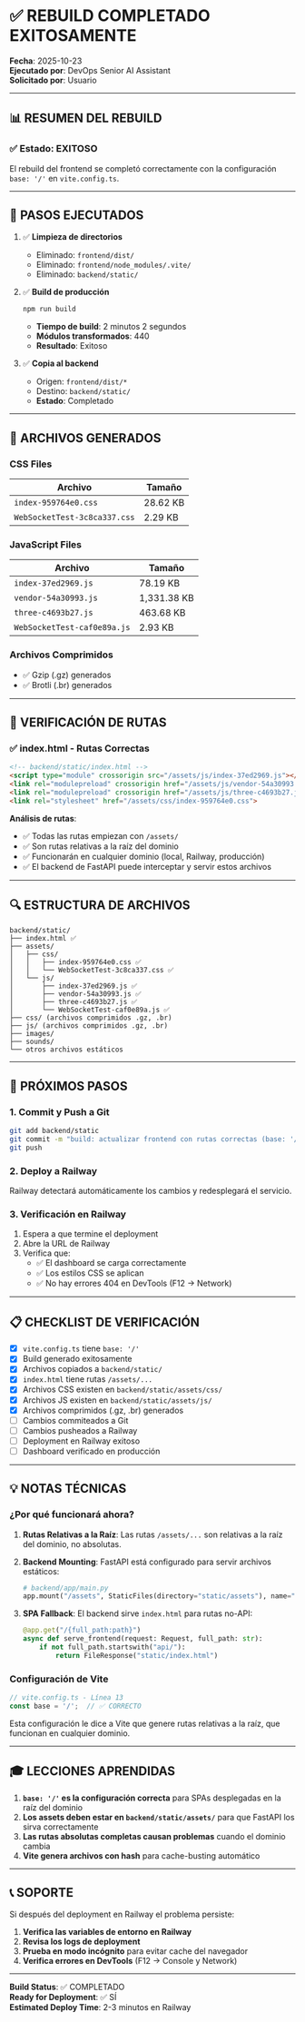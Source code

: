 # ✅ REBUILD COMPLETADO EXITOSAMENTE

**Fecha**: 2025-10-23  
**Ejecutado por**: DevOps Senior AI Assistant  
**Solicitado por**: Usuario

---

## 📊 RESUMEN DEL REBUILD

### ✅ **Estado**: EXITOSO

El rebuild del frontend se completó correctamente con la configuración `base: '/'` en `vite.config.ts`.

---

## 🔧 PASOS EJECUTADOS

1. ✅ **Limpieza de directorios**
   - Eliminado: `frontend/dist/`
   - Eliminado: `frontend/node_modules/.vite/`
   - Eliminado: `backend/static/`

2. ✅ **Build de producción**
   ```bash
   npm run build
   ```
   - **Tiempo de build**: 2 minutos 2 segundos
   - **Módulos transformados**: 440
   - **Resultado**: Exitoso

3. ✅ **Copia al backend**
   - Origen: `frontend/dist/*`
   - Destino: `backend/static/`
   - **Estado**: Completado

---

## 📁 ARCHIVOS GENERADOS

### CSS Files
| Archivo | Tamaño |
|---------|--------|
| `index-959764e0.css` | 28.62 KB |
| `WebSocketTest-3c8ca337.css` | 2.29 KB |

### JavaScript Files
| Archivo | Tamaño |
|---------|--------|
| `index-37ed2969.js` | 78.19 KB |
| `vendor-54a30993.js` | 1,331.38 KB |
| `three-c4693b27.js` | 463.68 KB |
| `WebSocketTest-caf0e89a.js` | 2.93 KB |

### Archivos Comprimidos
- ✅ Gzip (.gz) generados
- ✅ Brotli (.br) generados

---

## 🎯 VERIFICACIÓN DE RUTAS

### ✅ **index.html - Rutas Correctas**

```html
<!-- backend/static/index.html -->
<script type="module" crossorigin src="/assets/js/index-37ed2969.js"></script>
<link rel="modulepreload" crossorigin href="/assets/js/vendor-54a30993.js">
<link rel="modulepreload" crossorigin href="/assets/js/three-c4693b27.js">
<link rel="stylesheet" href="/assets/css/index-959764e0.css">
```

**Análisis de rutas**:
- ✅ Todas las rutas empiezan con `/assets/`
- ✅ Son rutas relativas a la raíz del dominio
- ✅ Funcionarán en cualquier dominio (local, Railway, producción)
- ✅ El backend de FastAPI puede interceptar y servir estos archivos

---

## 🔍 ESTRUCTURA DE ARCHIVOS

```
backend/static/
├── index.html ✅
├── assets/
│   ├── css/
│   │   ├── index-959764e0.css ✅
│   │   └── WebSocketTest-3c8ca337.css ✅
│   └── js/
│       ├── index-37ed2969.js ✅
│       ├── vendor-54a30993.js ✅
│       ├── three-c4693b27.js ✅
│       └── WebSocketTest-caf0e89a.js ✅
├── css/ (archivos comprimidos .gz, .br)
├── js/ (archivos comprimidos .gz, .br)
├── images/
├── sounds/
└── otros archivos estáticos
```

---

## 🚀 PRÓXIMOS PASOS

### 1. **Commit y Push a Git**
```bash
git add backend/static
git commit -m "build: actualizar frontend con rutas correctas (base: '/')"
git push
```

### 2. **Deploy a Railway**
Railway detectará automáticamente los cambios y redesplegará el servicio.

### 3. **Verificación en Railway**
1. Espera a que termine el deployment
2. Abre la URL de Railway
3. Verifica que:
   - ✅ El dashboard se carga correctamente
   - ✅ Los estilos CSS se aplican
   - ✅ No hay errores 404 en DevTools (F12 → Network)

---

## 📋 CHECKLIST DE VERIFICACIÓN

- [x] `vite.config.ts` tiene `base: '/'`
- [x] Build generado exitosamente
- [x] Archivos copiados a `backend/static/`
- [x] `index.html` tiene rutas `/assets/...`
- [x] Archivos CSS existen en `backend/static/assets/css/`
- [x] Archivos JS existen en `backend/static/assets/js/`
- [x] Archivos comprimidos (.gz, .br) generados
- [ ] Cambios commiteados a Git
- [ ] Cambios pusheados a Railway
- [ ] Deployment en Railway exitoso
- [ ] Dashboard verificado en producción

---

## 💡 NOTAS TÉCNICAS

### **¿Por qué funcionará ahora?**

1. **Rutas Relativas a la Raíz**: Las rutas `/assets/...` son relativas a la raíz del dominio, no absolutas.

2. **Backend Mounting**: FastAPI está configurado para servir archivos estáticos:
   ```python
   # backend/app/main.py
   app.mount("/assets", StaticFiles(directory="static/assets"), name="assets")
   ```

3. **SPA Fallback**: El backend sirve `index.html` para rutas no-API:
   ```python
   @app.get("/{full_path:path}")
   async def serve_frontend(request: Request, full_path: str):
       if not full_path.startswith("api/"):
           return FileResponse("static/index.html")
   ```

### **Configuración de Vite**
```typescript
// vite.config.ts - Línea 13
const base = '/';  // ✅ CORRECTO
```

Esta configuración le dice a Vite que genere rutas relativas a la raíz, que funcionan en cualquier dominio.

---

## 🎓 LECCIONES APRENDIDAS

1. **`base: '/'` es la configuración correcta** para SPAs desplegadas en la raíz del dominio
2. **Los assets deben estar en `backend/static/assets/`** para que FastAPI los sirva correctamente
3. **Las rutas absolutas completas causan problemas** cuando el dominio cambia
4. **Vite genera archivos con hash** para cache-busting automático

---

## 📞 SOPORTE

Si después del deployment en Railway el problema persiste:

1. **Verifica las variables de entorno en Railway**
2. **Revisa los logs de deployment**
3. **Prueba en modo incógnito** para evitar cache del navegador
4. **Verifica errores en DevTools** (F12 → Console y Network)

---

**Build Status**: ✅ COMPLETADO  
**Ready for Deployment**: ✅ SÍ  
**Estimated Deploy Time**: 2-3 minutos en Railway

